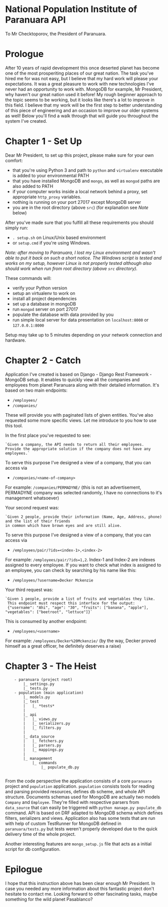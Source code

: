 # National Population Institute of Paranuara API

To Mr Checktoporov, the President of Paranuara.

# Prologue

After 10 years of rapid development this once deserted planet has become one of the most prosperiting places of our great nation.
The task you've hired me for was not easy, but I believe that my hard work will please your expectations. It was a great pleasure
to work with new technologies I've never had an opportunity to work with. MongoDB for example, Mr President, why haven't our great nation
used it before! My rough beginner approach to the topic seems to be working, but it looks like there's a lot to improve in 
this field. I believe that my work will be the first step to better understanding of this piece of engineering and an occasion to improve 
our older systems as well! Below you'll find a walk through that will guide you throughout the system I've created.

# Chapter 1 - Set Up

Dear Mr President, to set up this project, please make sure for your own comfort:
 - that you're using Python 3 and path to `python` and `virtualenv` executable is added to your environmental PATH
 - that you have installed MongoDB and `mongo`, as well as `mongod` paths are also added to PATH
 - if your computer works inside a local network behind a proxy, set appropriate `http_proxy` variables.
 - nothing is running on your port 27017 except MongoDB server
 - you are in the root directory (above `src`) (for explanation see *Note* below)

After you've made sure that you fulfill all these requirements you should simply run:
 - `. setup.sh` on Linux/Unix based environment
 - or `setup.cmd` if you're using Windows.
 
*Note: after moving to Paranuara, I lost my Linux environment and wasn't able to put it back on such a 
short notice. The Windows script is tested and works on my setup, however Linux is not properly tested although 
also should work when run from root directory (above `src` directory).*

These commands will:
 - verify your Python version
 - setup an virtualenv to work on
 - install all project dependencies
 - set up a database in mongoDB
 - run `mongod` server on port 27017
 - populate the database with data provided by you
 - run simple local server for data presentation on `localhost:8000` or `127.0.0.1:8000`

Setup may take up to 5 minutes depending on your network connection and hardware.

# Chapter 2 - Catch

Application I've created is based on Django - Django Rest Framework - MongoDB setup. 
It enables to quickly view all the companies and employees from planet Paranuara along with their detailed information.
It's based on two main endpoints:
 - `/employees/`
 - `/companies/`
 
These will provide you with paginated lists of given entities. You've also requested some more specific views.
Let me introduce to you how to use this tool.

In the first place you've requested to see:

    `Given a company, the API needs to return all their employees. 
    Provide the appropriate solution if the company does not have any employees.`

To serve this purpose I've designed a view of a company, that you can access via
 - `/companies/<name-of-company>`

For example: `/companies/PERMADYNE/` (this is not an advertisement, PERMADYNE company was selected randomly, I have no connections to it's management whatsoever)

Your second request was:

    `Given 2 people, provide their information (Name, Age, Address, phone) and the list of their friends 
    in common which have brown eyes and are still alive.
    
To serve this purpose I've designed a view of a company, that you can access via
 - `/employees/pair/?ids=<index-1>,<index-2>`

For example: `/employees/pair/?ids=1,2`. Index-1 and Index-2 are indexes assigned to every employee. If you want to check
what index is assigned to an employee, you can check by searching by his name like this:
 - `/employees/?username=Decker Mckenzie`
 
Your third request was:

    `Given 1 people, provide a list of fruits and vegetables they like. 
     This endpoint must respect this interface for the output:
     {"username": "Ahi", "age": "30", "fruits": ["banana", "apple"], "vegetables": ["beetroot", "lettuce"]}`
 
This is consumed by another endpoimt:

 - `/employees/<username>`

For example: `/employees/Decker%20Mckenzie/` (by the way, Decker proved himself as a great officer, he definitely deserves a raise)

# Chapter 3 - The Heist

```
    - paranuara (project root)
        |_ settings.py
        |_ tests.py
    - population (main application)
        |_ models.py
        |_ test
        |   |_ *tests*
        |
        |_ api
        |   |_ views.py
        |   |_ serializers.py
        |   |_ filters.py
        |
        |_ data_source
        |   |_ fetchers.py
        |   |_ parsers.py
        |   |_ mappings.py
        |
        |_ management
            |_ commands
                |_ populate_db.py
        
```

From the code perspective the application consists of a core `paranuara` project and `population` application. `population` 
consists tools for reading and parsing provided resources, defines db scheme, and whole API structure. Documents schemas
used for MongoDB are actually two models `Company` and `Employee`. They're filled with respective parsers from `data_source` that 
can easily be triggered with `python manage.py populate_db` command. API is based on DRF adapted to MongoDB schema which defines
filters, serializers and views. Application also has some tests that are run with help of custom TestRunner for MongoDB defined in 
`paranuara/tests.py` but tests weren't properly developed due to the quick delivery time of the whole project.

Another interesting features are `mongo_setup.js` file that acts as a initial script for db configuration.

# Epilogue

I hope that this instruction above has been clear enough Mr President. In case you needed any more information about this
fantastic project don't hesitate to contact me. Looking forward to other fascinating tasks, maybe something for the wild planet Pasablanco?
